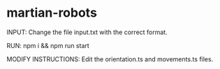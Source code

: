 # martian-robots

INPUT: Change the file input.txt with the correct format.

RUN: npm i && npm run start

MODIFY INSTRUCTIONS: Edit the orientation.ts and movements.ts files.

